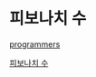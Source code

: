 # 피보나치 수

[programmers](https://programmers.co.kr/learn/courses/30/lessons/12945)

[피보나치 수](https://developerm.tistory.com/179)